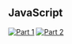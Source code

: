 ## JavaScript
[![Part 1](https://img.shields.io/badge/Part%201-0.293ms-informational)](https://adventofcode.com/2021/)
[![Part 2](https://img.shields.io/badge/Part%202-0.608ms-informational)](https://adventofcode.com/2021/)